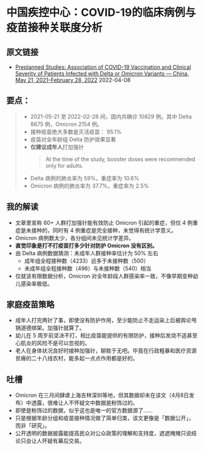# 中国疾控中心：COVID-19的临床病例与疫苗接种关联度分析

## 原文链接
- [Preplanned Studies: Association of COVID-19 Vaccination and Clinical Severity of Patients Infected with Delta or Omicron Variants — China, May 21, 2021–February 28, 2022](https://weekly.chinacdc.cn/en/article/doi/10.46234/ccdcw2022.074) 2022-04-08

## 要点：
> - 2021-05-21 至 2022-02-28 间，国内共确诊 10829 例。其中 Delta 8675 例，Omicron 2154 例。
> - 接种疫苗绝大多数是灭活疫苗： 95.1%
> - 疫苗对全年龄组 Delta 防护效果显著
> - **仅建议成年人**打加强针
>   > At the time of the study, booster doses were recommended only for adults.
> - Delta 病例的肺炎率为 59%，重症率为 10.6%
> - Omicron 病例的肺炎率为 37.7%，重症率为 2.5%

## 我的解读
- 文章里宣称 60+ 人群打加强针能有效防止 Omicron 引起的重症，但仅 4 例重症是未接种的，同时有 4 例重症是完全接种，未觉得有统计学意义。
- Omicron 病例数太少，各分组间未见统计学差异。
- **直觉印象是打不打疫苗打多少针对防护 Omicron 没有区别。**
- 由 Delta 病例数据猜测：未成年人群接种率估计为 50% 左右
  - 成年组全程接种数（4233）远多于未接种数（500）
  - 未成年组全程接种数（496）与未接种数（540）相当
- 仅就该有限数据分析，Omicron 对全年龄段人群感染率一致，不像早期变种幼儿感染率极低。

## 家庭疫苗策略
- 成年人打完两针了事，即使没有防护作用，至少能防止不走运染上后被舆论甩锅道德绑架。加强针就算了。
- 幼儿在 5 周岁前坚决不打，相比疫苗能提供的有限防护，接种后发烧不适甚至心肌炎的风险不是可以忽视的。
- 老人在身体状况良好时接种加强针，聊胜于无吧。毕竟在行政粗暴和医疗资源贫瘠的二十八线农村，能多起一点点作用都是好的。

## 吐槽
- Omicron 在三月间肆虐上海吉林深圳等地，但其数据却未在该文（4月8日发布）中透露，很难让人不怀疑文中数据是粉饰过的。
- 即使是粉饰过的数据，似乎这也是唯一的官方数据源了……
- 只是根据年龄分组和疫苗接种情况做了简单归类，该文更像是「数据公开」，而非「研究」。
- 公开透明的数据披露能提高民众对公众政策的理解和支持度，遮遮掩掩只说结论只会让人怀疑有幕后交易。

